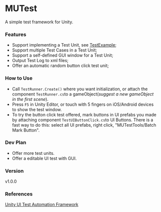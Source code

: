 # MUTest

A simple test framework for Unity.

### Features

*  Support implementing a Test Unit, see [TestExample](UnityProject/Assets/MUTest/Example/TestExample.cs);
*  Support multiple Test Cases in a Test Unit;
*  Support a self-defined GUI window for a Test Unit;
*  Output Test Log to xml files;
*  Offer an automatic random button click test unit;



### How to Use

* Call `TestRunner.Create()` where you want initialization, or attach the component `TestRunner.cs`to a gameObject(*suggest a new gameObject in the first scene*). 
* Press `F5` in Unity Editor, or touch with 5 fingers on iOS/Android devices to show the test window.
* To try the button click test offered, mark buttons in UI prefabs you made by attaching component `TestUIButtonClick.cs`to UI Buttons. There is a fast way to do this: select all UI prefabs, right click, "MUTestTools/Batch Mark Button".



### Dev Plan

* Offer more test units.
* Offer a editable UI test with GUI.

### Version

v1.0.0

### References

[Unity UI Test Automation Framework](https://github.com/taphos/unity-uitest)